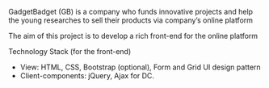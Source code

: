 
GadgetBadget (GB) is a company who funds innovative projects and help the young researches to
sell their products via company’s online platform



The aim of this project is to develop a rich front-end for the online platform


Technology Stack (for the front-end)
* View: HTML, CSS, Bootstrap (optional), Form and Grid UI design pattern
* Client-components: jQuery, Ajax for DC.
